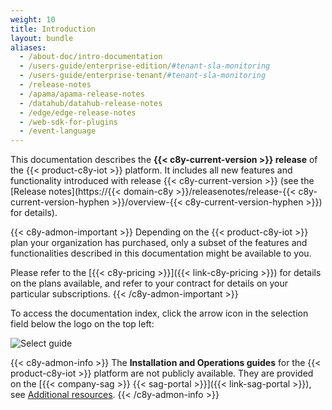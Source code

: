 ```yaml
---
weight: 10
title: Introduction
layout: bundle
aliases:
  - /about-doc/intro-documentation
  - /users-guide/enterprise-edition/#tenant-sla-monitoring
  - /users-guide/enterprise-tenant/#tenant-sla-monitoring
  - /release-notes
  - /apama/apama-release-notes
  - /datahub/datahub-release-notes
  - /edge/edge-release-notes
  - /web-sdk-for-plugins
  - /event-language
---
```


This documentation describes the **{{< c8y-current-version >}} release** of the {{< product-c8y-iot >}} platform. It includes all new features and functionality introduced with release {{< c8y-current-version >}} (see the [Release notes](https://{{< domain-c8y >}}/releasenotes/release-{{< c8y-current-version-hyphen >}}/overview-{{< c8y-current-version-hyphen >}}) for details).


{{< c8y-admon-important >}}
Depending on the {{< product-c8y-iot >}} plan your organization has purchased, only a subset of the features and functionalities described in this documentation might be available to you.

Please refer to the [{{< c8y-pricing >}}]({{< link-c8y-pricing >}}) for details on the plans available, and refer to your contract for details on your particular subscriptions.
{{< /c8y-admon-important >}}

To access the documentation index, click the arrow icon in the selection field below the logo on the top left:

![Select guide](/images/about/welcome-selection.png)

{{< c8y-admon-info >}}
The **Installation and Operations guides** for the {{< product-c8y-iot >}} platform are not publicly available. They are provided on the [{{< company-sag >}} {{< sag-portal >}}]({{< link-sag-portal >}}), see [Additional resources](/welcome/additional-resources/).
{{< /c8y-admon-info >}}
